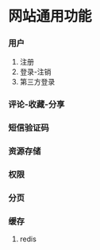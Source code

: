 # 网站通用功能

### 用户
1. 注册
2. 登录-注销
3. 第三方登录

### 评论-收藏-分享

### 短信验证码

### 资源存储

### 权限

### 分页

### 缓存
1. redis

